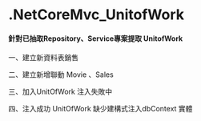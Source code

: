# .NetCoreMvc_UnitofWork

#### 針對已抽取Repository、Service專案提取 UnitofWork 

一、建立新資料表銷售

二、建立新增聯動 Movie 、Sales

三、加入UnitOfWork 注入失敗中

四、注入成功 UnitOfWork  缺少建構式注入dbContext 實體